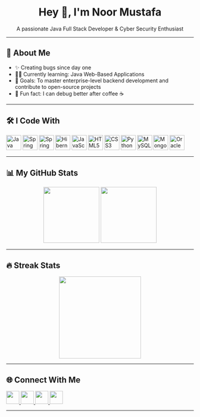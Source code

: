 <h1 align="center">Hey 👋, I'm Noor Mustafa</h1>

<p align="center">A passionate Java Full Stack Developer & Cyber Security Enthusiast</p>

---

## 🚀 About Me

- ✨ Creating bugs since day one
- 👨‍💻 Currently learning: Java Web-Based Applications
- 🎯 Goals: To master enterprise-level backend development and contribute to open-source projects
- 🎲 Fun fact: I can debug better after coffee ☕

---

## 🛠️ I Code With

<div align="left">
  <img src="https://cdn.jsdelivr.net/gh/devicons/devicon/icons/java/java-original.svg" height="40" alt="Java" />
  <img src="https://cdn.jsdelivr.net/gh/devicons/devicon/icons/spring/spring-original.svg" height="40" alt="Spring" />
  <img src="https://cdn.jsdelivr.net/gh/devicons/devicon/icons/spring/spring-original-wordmark.svg" height="40" alt="Spring Boot" />
  <img src="https://cdn.jsdelivr.net/gh/devicons/devicon/icons/hibernate/hibernate-original.svg" height="40" alt="Hibernate" />
  <img src="https://cdn.jsdelivr.net/gh/devicons/devicon/icons/javascript/javascript-original.svg" height="40" alt="JavaScript" />
  <img src="https://cdn.jsdelivr.net/gh/devicons/devicon/icons/html5/html5-original.svg" height="40" alt="HTML5" />
  <img src="https://cdn.jsdelivr.net/gh/devicons/devicon/icons/css3/css3-original.svg" height="40" alt="CSS3" />
  <img src="https://cdn.jsdelivr.net/gh/devicons/devicon/icons/python/python-original.svg" height="40" alt="Python" />
  <img src="https://cdn.jsdelivr.net/gh/devicons/devicon/icons/mysql/mysql-original.svg" height="40" alt="MySQL" />
  <img src="https://cdn.jsdelivr.net/gh/devicons/devicon/icons/mongodb/mongodb-original.svg" height="40" alt="MongoDB" />
  <img src="https://cdn.jsdelivr.net/gh/devicons/devicon/icons/oracle/oracle-original.svg" height="40" alt="Oracle" />
</div>

---

## 📊 My GitHub Stats

<div align="center">
  <img src="https://github-readme-stats.vercel.app/api?username=Noormustafa&show_icons=true&theme=dracula&include_all_commits=true&count_private=true" height="150" />
  <img src="https://github-readme-stats.vercel.app/api/top-langs/?username=Noormustafa&layout=compact&langs_count=6&theme=dracula" height="150" />
</div>

---

## 🔥 Streak Stats

<div align="center">
  <img src="https://streak-stats.demolab.com?user=Noormustafa&theme=dark&hide_border=false&border_radius=5" height="220" />
</div>

---

## 🌐 Connect With Me

<div align="left">
  <a href="https://www.linkedin.com/in/noor-mustafa-rajpar-1b18a7288/" target="_blank">
    <img src="https://img.shields.io/static/v1?message=LinkedIn&logo=linkedin&label=&color=0077B5&logoColor=white&style=for-the-badge" height="35" />
  </a>
  <a href="mailto:musawirpresents@gmail.com " target="_blank">
    <img src="https://img.shields.io/static/v1?message=Gmail&logo=gmail&label=&color=D14836&logoColor=white&style=for-the-badge" height="35" />
  </a>
  <a href="https://instagram.com/noormustafa121" target="_blank">
    <img src="https://img.shields.io/static/v1?message=Instagram&logo=instagram&label=&color=E4405F&logoColor=white&style=for-the-badge" height="35" />
  </a>
  <a href="https://youtube.com/" target="_blank">
    <img src="https://img.shields.io/static/v1?message=Youtube&logo=youtube&label=&color=FF0000&logoColor=white&style=for-the-badge" height="35" />
  </a>
</div>

---
